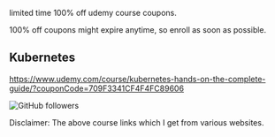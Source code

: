 

limited time 100% off udemy course coupons.

100% off coupons might expire anytime, so enroll as soon as possible.

Kubernetes
--------------
https://www.udemy.com/course/kubernetes-hands-on-the-complete-guide/?couponCode=709F3341CF4F4FC89606

<img alt="GitHub followers" src="https://img.shields.io/github/followers/josepraveen?style=social">


Disclaimer: The above course links which I get from various websites. 






